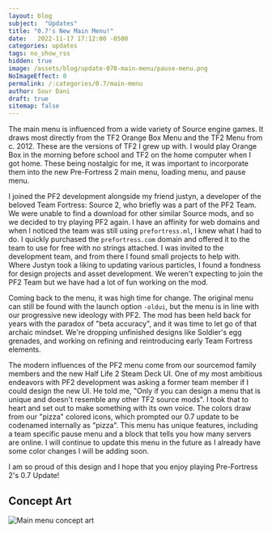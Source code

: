 ```yaml
---
layout: blog
subject:  "Updates"
title: "0.7's New Main Menu!"
date:   2022-11-17 17:12:00 -0500
categories: updates
tags: no_show_rss
hidden: true
image: /assets/blog/update-070-main-menu/pause-menu.png
NoImageEffect: 0
permalink: /:categories/0.7/main-menu
author: Sour Dani
draft: true
sitemap: false
---
```


The main menu is influenced from a wide variety of Source engine games. It draws most directly from the TF2 Orange Box Menu and the TF2 Menu from c. 2012. These are the versions of TF2 I grew up with. I would play Orange Box in the morning before school and TF2 on the home computer when I got home. These being nostalgic for me, it was important to incorporate them into the new Pre-Fortress 2 main menu, loading menu, and pause menu.

I joined the PF2 development alongside my friend justyn, a developer of the beloved Team Fortress: Source 2, who briefly was a part of the PF2 Team. We were unable to find a download for other similar Source mods, and so we decided to try playing PF2 again. I have an affinity for web domains and when I noticed the team was still using `prefortress.ml`, I knew what I had to do. I quickly purchased the `prefortress.com` domain and offered it to the team to use for free with no strings attached. I was invited to the development team, and from there I found small projects to help with. Where Justyn took a liking to updating various particles, I found a fondness for design projects and asset development. We weren't expecting to join the PF2 Team but we have had a lot of fun working on the mod.

Coming back to the menu, it was high time for change. The original menu can still be found with the launch option `-oldui`, but the menu is in line with our progressive new ideology with PF2. The mod has been held back for years with the paradox of "beta accuracy", and it was time to let go of that archaic mindset. We're dropping unfinished designs like Soldier's egg grenades, and working on refining and reintroducing early Team Fortress elements. 

The modern influences of the PF2 menu come from our sourcemod family members and the new Half Life 2 Steam Deck UI. One of my most ambitious endeavors with PF2 development was asking a former team member if I could design the new UI. He told me, "Only if you can design a menu that is unique and doesn't resemble any other TF2 source mods". I took that to heart and set out to make something with its own voice. The colors draw from our "pizza" colored icons, which prompted our 0.7 update to be codenamed internally as "pizza". This menu has unique features, including a team specific pause menu and a block that tells you how many servers are online. I will continue to update this menu in the future as I already have some color changes I will be adding soon.

I am so proud of this design and I hope that you enjoy playing Pre-Fortress 2's 0.7 Update!
## Concept Art
![Main menu concept art](/assets/blog/update-070-main-menu/mainmenu-tooltips.png "Main Menu Concept")